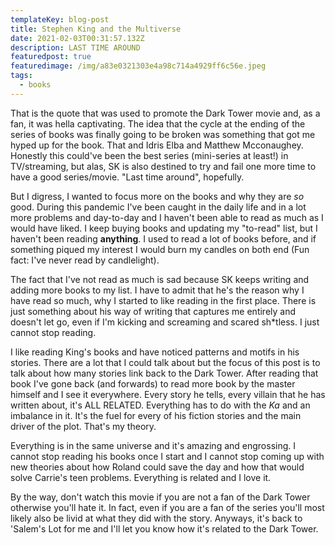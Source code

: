 ```yaml
---
templateKey: blog-post
title: Stephen King and the Multiverse
date: 2021-02-03T00:31:57.132Z
description: LAST TIME AROUND
featuredpost: true
featuredimage: /img/a83e0321303e4a98c714a4929ff6c56e.jpeg
tags:
  - books
---
```

That is the quote that was used to promote the Dark Tower movie and, as a fan, it was hella captivating. The idea that the cycle at the ending of the series of books was finally going to be broken was something that got me hyped up for the book. That and Idris Elba and Matthew Mcconaughey. Honestly this could've been the best series (mini-series at least!) in TV/streaming, but alas, SK is also destined to try and fail one more time to have a good series/movie. "Last time around", hopefully.

But I digress, I wanted to focus more on the books and why they are *so* good. During this pandemic I've been caught in the daily life and in a lot more problems and day-to-day and I haven't been able to read as much as I would have liked. I keep buying books and updating my "to-read" list, but I haven't been reading **anything**. I used to read a lot of books before, and if something piqued my interest I would burn my candles on both end (Fun fact: I've never read by candlelight). 

The fact that I've not read as much is sad because SK keeps writing and adding more books to my list. I have to admit that he's the reason why I have read so much, why I started to like reading in the first place. There is just something about his way of writing that captures me entirely and doesn't let go, even if I'm kicking and screaming and scared sh*tless. I just cannot stop reading.

I like reading King's books and have noticed patterns and motifs in his stories. There are a lot that I could talk about but the focus of this post is to talk about how many stories link back to the Dark Tower. After reading that book I've gone back (and forwards) to read more book by the master himself and I see it everywhere. Every story he tells, every villain that he has written about, it's ALL RELATED. Everything has to do with the *Ka* and an imbalance in it. It's the fuel for every of his fiction stories and the main driver of the plot. That's my theory.

Everything is in the same universe and it's amazing and engrossing. I cannot stop reading his books once I start and I cannot stop coming up with new theories about how Roland could save the day and how that would solve Carrie's teen problems. Everything is related and I love it. 

By the way, don't watch this movie if you are not a fan of the Dark Tower otherwise you'll hate it. In fact, even if you are a fan of the series you'll most likely also be livid at what they did with the story. Anyways, it's back to 'Salem's Lot for me and I'll let you know how it's related to the Dark Tower.